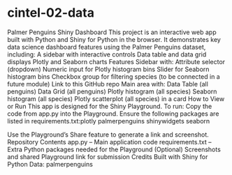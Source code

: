# cintel-02-data
Palmer Penguins Shiny Dashboard
This project is an interactive web app built with Python and Shiny for Python in the browser.
It demonstrates key data science dashboard features using the Palmer Penguins dataset, including:
A sidebar with interactive controls
Data table and data grid displays
Plotly and Seaborn charts
Features
Sidebar with:
Attribute selector (dropdown)
Numeric input for Plotly histogram bins
Slider for Seaborn histogram bins
Checkbox group for filtering species (to be connected in a future module)
Link to this GitHub repo
Main area with:
Data Table (all penguins)
Data Grid (all penguins)
Plotly histogram (all species)
Seaborn histogram (all species)
Plotly scatterplot (all species) in a card
How to View or Run
This app is designed for the Shiny Playground.
To run:
Copy the code from app.py into the Playground.
Ensure the following packages are listed in requirements.txt:plotly
palmerpenguins
shinywidgets
seaborn

Use the Playground’s Share feature to generate a link and screenshot.
Repository Contents
app.py – Main application code
requirements.txt – Extra Python packages needed for the Playground
(Optional) Screenshots and shared Playground link for submission
Credits
Built with Shiny for Python
Data: palmerpenguins
